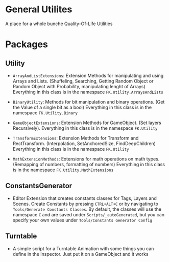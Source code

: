 # General Utilites
A place for a whole bunche Quality-Of-Life Utilities

# Packages
## Utility
- `ArrayAndListExtensions`: Extension Methods for manipulating and using Arrays and Lists. (Shuffeling, Searching, Getting Random Object or Random Object with Probability, manipulating lenght of Arrays)
Everything in this class is in the namespace `FK.Utility.ArraysAndLists`

- `BinaryUtility`: Methods for bit manipulation and binary operations. (Get the Value of a single bit as a bool)
Everything in this class is in the namespace `FK.Utility.Binary`

- `GameObjectExtensions`: Extension Methods for GameObject. (Set layers Recursively).
Everything in this class is in the namespace `FK.Utility`

- `TransformExtensions`: Extension Methods for Transform and RectTransform. (Interpolation, SetAnchoredSize, FindDeepChildren)
Everything in this class is in the namespace `FK.Utility`

- `MathExtensionMethods`: Extensions for math operations on math types. (Remapping of numbers, formatting of numbers)
Everything in this class is in the namespace `FK.Utility.MathExtensions`

## ConstantsGenerator
- Editor Extension that creates constants classes for Tags, Layers and Scenes.
Create Constants by pressing `CTRL+ALT+C` or by navigating to `Tools/Generate Constants Classes`. By default, the classes will use the namespace `C` and are saved under `Scripts/_autoGenerated`, but you can specify your own values under `Tools/Constants Generator Config`

## Turntable
- A simple script for a Turntable Animation with some things you can define in the Inspector. Just put it on a GameObject and it works
